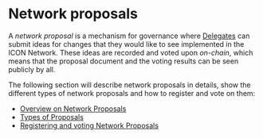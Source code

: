 # Network proposals

A _network proposal_ is a mechanism for governance where [Delegates](../delegates.md) can submit ideas for changes that they would like to see implemented in the ICON Network. These ideas are recorded and voted upon _on-chain_, which means that the proposal document and the voting results can be seen publicly by all.&#x20;

The following section will describe network proposals in details, show the different types of network proposals and how to register and vote on them:

* [Overview on Network Proposals](overview-on-network-proposals.md)
* [Types of Proposals](types-of-proposals.md)
* [Registering and voting Network Proposals](registering-and-voting-network-proposals.md)
